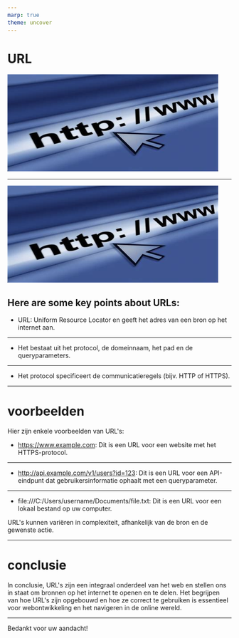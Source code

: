```yaml
---
marp: true
theme: uncover
---
```

<style>
    {
        background-color: black;
        color: white;
    }

    section.firstSlide {
        text-align: center;
    }

    section.firstSlide image {
        opacity: 0.5;
    }


</style>
<!--_class: firstSlide -->
# URL

![bg](assets/images/url.jpg)

---
<style>
    {
        font
    }
</style>
![bg left](assets/images/url.jpg)
## Here are some key points about URLs:

- URL: Uniform Resource Locator en geeft het adres van een bron op het internet aan.
---

- Het bestaat uit het protocol, de domeinnaam, het pad en de queryparameters.

---


- Het protocol specificeert de communicatieregels (bijv. HTTP of HTTPS).



---

# voorbeelden

Hier zijn enkele voorbeelden van URL's:

- https://www.example.com: Dit is een URL voor een website met het HTTPS-protocol.
---

- http://api.example.com/v1/users?id=123: Dit is een URL voor een API-eindpunt dat gebruikersinformatie ophaalt met een queryparameter.

---

- file:///C:/Users/username/Documents/file.txt: Dit is een URL voor een lokaal bestand op uw computer.

URL's kunnen variëren in complexiteit, afhankelijk van de bron en de gewenste actie.

---

# conclusie

In conclusie, URL's zijn een integraal onderdeel van het web en stellen ons in staat om bronnen op het internet te openen en te delen. Het begrijpen van hoe URL's zijn opgebouwd en hoe ze correct te gebruiken is essentieel voor webontwikkeling en het navigeren in de online wereld.

---

Bedankt voor uw aandacht!
